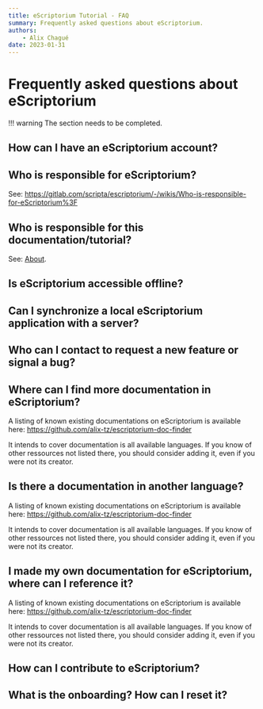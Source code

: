 ```yaml
---
title: eScriptorium Tutorial - FAQ
summary: Frequently asked questions about eScriptorium.
authors:
    - Alix Chagué
date: 2023-01-31
---
```


# Frequently asked questions about eScriptorium
!!! warning
    The section needs to be completed.

## How can I have an eScriptorium account?

## Who is responsible for eScriptorium?

See: https://gitlab.com/scripta/escriptorium/-/wikis/Who-is-responsible-for-eScriptorium%3F

## Who is responsible for this documentation/tutorial?

See: [About](about.md).

## Is eScriptorium accessible offline?

## Can I synchronize a local eScriptorium application with a server?

## Who can I contact to request a new feature or signal a bug?

## Where can I find more documentation in eScriptorium?

A listing of known existing documentations on eScriptorium is available here: https://github.com/alix-tz/escriptorium-doc-finder

It intends to cover documentation is all available languages. If you know of other ressources not listed there, you should consider adding it, even if you were not its creator.

## Is there a documentation in another language?

A listing of known existing documentations on eScriptorium is available here: https://github.com/alix-tz/escriptorium-doc-finder

It intends to cover documentation is all available languages. If you know of other ressources not listed there, you should consider adding it, even if you were not its creator.

## I made my own documentation for eScriptorium, where can I reference it?

A listing of known existing documentations on eScriptorium is available here: https://github.com/alix-tz/escriptorium-doc-finder

It intends to cover documentation is all available languages. If you know of other ressources not listed there, you should consider adding it, even if you were not its creator.

## How can I contribute to eScriptorium? 

## What is the onboarding? How can I reset it?

<!-- todo: go to profile/ information tab, then press "reset onboarding">